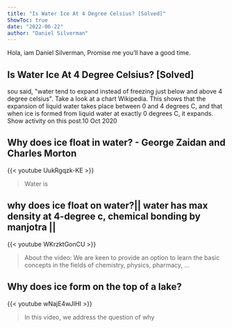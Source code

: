 ```yaml
---
title: "Is Water Ice At 4 Degree Celsius? [Solved]"
ShowToc: true 
date: "2022-06-22"
author: "Daniel Silverman" 
---
```


Hola, iam Daniel Silverman, Promise me you’ll have a good time.
## Is Water Ice At 4 Degree Celsius? [Solved]
sou said, "water tend to expand instead of freezing just below and above 4 degree celsius". Take a look at a chart Wikipedia. This shows that the expansion of liquid water takes place between 0 and 4 degrees C, and that when ice is formed from liquid water at exactly 0 degrees C, it expands. Show activity on this post.10 Oct 2020

## Why does ice float in water? - George Zaidan and Charles Morton
{{< youtube UukRgqzk-KE >}}
>Water is

## why does ice float on water?|| water has max density at 4-degree c, chemical bonding by manjotra ||
{{< youtube WKrzktGonCU >}}
>About the video: We are keen to provide an option to learn the basic concepts in the fields of chemistry, physics, pharmacy, ...

## Why does ice form on the top of a lake?
{{< youtube wNajE4wJIHI >}}
>In this video, we address the question of why 

